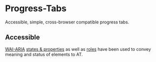 # Progress-Tabs
Accessible, simple, cross-browser compatible progress tabs.

## Accessible
[WAI-ARIA](https://www.w3.org/WAI/intro/aria.php "Web Accessibility Initiative :: ARIA Homepage") [states & properties](https://www.w3.org/TR/wai-aria/states_and_properties "ARIA States and Properties") as well as [roles](https://www.w3.org/TR/wai-aria/roles "ARIA Roles Model") have been used to convey meaning and status of elements to AT.
